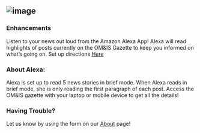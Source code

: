 ![image](https://user-images.githubusercontent.com/59972338/85423576-78f1d000-b53c-11ea-8c90-82ca0624922a.png)
---

### Enhancements 
Listen to your news out loud from the Amazon Alexa App! Alexa will read highlights of posts currently on the OM&IS Gazette to keep you informed on what’s going on. Set up directions <a href="https://inspiredlab.github.io/omisgazette/ALEXA/">Here</a>


### About Alexa:
Alexa is set up to read 5 news stories in brief mode. When Alexa reads in brief mode, she is only reading the first paragraph of each post. Access the OM&IS gazette with your laptop or mobile device to get all the details! 


### Having Trouble? 
Let us know by using the form on our <a href="https://inspiredlab.github.io/omisgazette/about">About</a> page!
